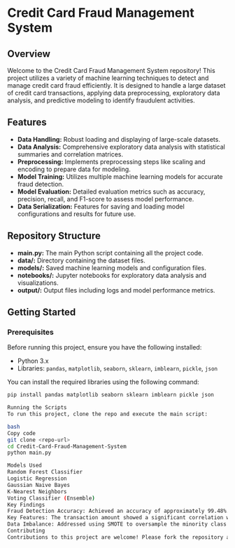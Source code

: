# Credit Card Fraud Management System

## Overview

Welcome to the Credit Card Fraud Management System repository! This project utilizes a variety of machine learning techniques to detect and manage credit card fraud efficiently. It is designed to handle a large dataset of credit card transactions, applying data preprocessing, exploratory data analysis, and predictive modeling to identify fraudulent activities.

## Features

- **Data Handling:** Robust loading and displaying of large-scale datasets.
- **Data Analysis:** Comprehensive exploratory data analysis with statistical summaries and correlation matrices.
- **Preprocessing:** Implements preprocessing steps like scaling and encoding to prepare data for modeling.
- **Model Training:** Utilizes multiple machine learning models for accurate fraud detection.
- **Model Evaluation:** Detailed evaluation metrics such as accuracy, precision, recall, and F1-score to assess model performance.
- **Data Serialization:** Features for saving and loading model configurations and results for future use.

## Repository Structure

- **main.py:** The main Python script containing all the project code.
- **data/:** Directory containing the dataset files.
- **models/:** Saved machine learning models and configuration files.
- **notebooks/:** Jupyter notebooks for exploratory data analysis and visualizations.
- **output/:** Output files including logs and model performance metrics.

## Getting Started

### Prerequisites

Before running this project, ensure you have the following installed:
- Python 3.x
- Libraries: `pandas`, `matplotlib`, `seaborn`, `sklearn`, `imblearn`, `pickle`, `json`

You can install the required libraries using the following command:

```bash
pip install pandas matplotlib seaborn sklearn imblearn pickle json

Running the Scripts
To run this project, clone the repo and execute the main script:

bash
Copy code
git clone <repo-url>
cd Credit-Card-Fraud-Management-System
python main.py

Models Used
Random Forest Classifier
Logistic Regression
Gaussian Naive Bayes
K-Nearest Neighbors
Voting Classifier (Ensemble)
Key Findings
Fraud Detection Accuracy: Achieved an accuracy of approximately 99.48%.
Key Features: The transaction amount showed a significant correlation with the fraud label, indicating its importance in the detection process.
Data Imbalance: Addressed using SMOTE to oversample the minority class in the training data.
Contributing
Contributions to this project are welcome! Please fork the repository and submit a pull request with your enhancements.
